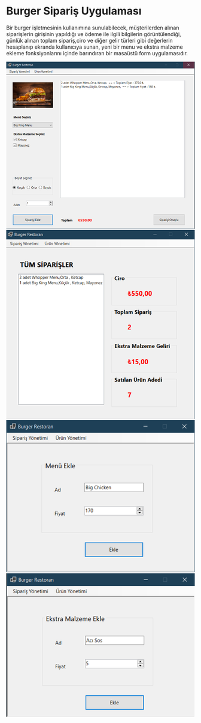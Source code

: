 # Burger Sipariş Uygulaması
Bir burger işletmesinin kullanımına sunulabilecek, müşterilerden alınan siparişlerin girişinin yapıldığı ve ödeme ile ilgili bilgilerin görüntülendiği, günlük alınan toplam sipariş,ciro ve diğer gelir türleri gibi değerlerin hesaplanıp ekranda kullanıcıya sunan, yeni bir menu ve ekstra malzeme ekleme fonksiyonlarını içinde barındıran bir masaüstü form uygulamasıdır.

![img1](https://github.com/harxite/BurgerSiparisUygulamasi/blob/master/BurgerSiparis/images/1.PNG)
![img2](https://github.com/harxite/BurgerSiparisUygulamasi/blob/master/BurgerSiparis/images/2.PNG)
![img3](https://github.com/harxite/BurgerSiparisUygulamasi/blob/master/BurgerSiparis/images/3.PNG)
![img4](https://github.com/harxite/BurgerSiparisUygulamasi/blob/master/BurgerSiparis/images/4.PNG)

